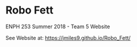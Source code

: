 # Robo Fett
ENPH 253 Summer 2018 - Team 5 Website

See Website at: https://jmiles9.github.io/Robo_Fett/
